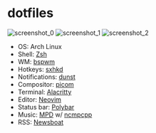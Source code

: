 # dotfiles
![screenshot_0](https://user-images.githubusercontent.com/57500135/179380573-17e96c48-6f89-4951-a5f7-49891961f7a4.png)
![screenshot_1](https://user-images.githubusercontent.com/57500135/179380575-b742430a-6651-4d12-9647-cca282401eb4.png)
![screenshot_2](https://user-images.githubusercontent.com/57500135/179380578-981de491-8e19-43dd-b611-fa83ad9303c7.png)
- OS: Arch Linux
- Shell: [Zsh](https://github.com/danieloh0316/dotfiles/tree/main/.config/zsh)
- WM: [bspwm](https://github.com/danieloh0316/dotfiles/blob/main/.config/bspwm/bspwmrc)
- Hotkeys: [sxhkd](https://github.com/danieloh0316/dotfiles/blob/main/.config/sxhkd/sxhkdrc)
- Notifications: [dunst](https://github.com/danieloh0316/dotfiles/blob/main/.config/dunst/dunstrc)
- Compositor: [picom](https://github.com/danieloh0316/dotfiles/blob/main/.config/picom/picom.conf)
- Terminal: [Alacritty](https://github.com/danieloh0316/dotfiles/blob/main/.config/alacritty/alacritty.yml)
- Editor: [Neovim](https://github.com/danieloh0316/nvim)
- Status bar: [Polybar](https://github.com/danieloh0316/dotfiles/tree/main/.config/polybar)
- Music: [MPD](https://github.com/danieloh0316/dotfiles/blob/main/.config/mpd/mpd.conf) w/ [ncmpcpp](https://github.com/danieloh0316/dotfiles/tree/main/.config/ncmpcpp)
- RSS: [Newsboat](https://github.com/danieloh0316/dotfiles/blob/main/.config/newsboat/config)
